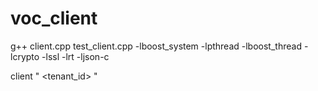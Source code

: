 # voc_client
g++ client.cpp test_client.cpp -lboost_system -lpthread -lboost_thread -lcrypto -lssl -lrt -ljson-c


client "<server> <schema name> <tenant_id> <public key>"
